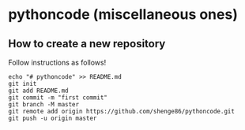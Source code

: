 # pythoncode (miscellaneous ones)
## How to create a new repository
Follow instructions as follows!
```
echo "# pythoncode" >> README.md
git init
git add README.md
git commit -m "first commit"
git branch -M master
git remote add origin https://github.com/shenge86/pythoncode.git
git push -u origin master
```

